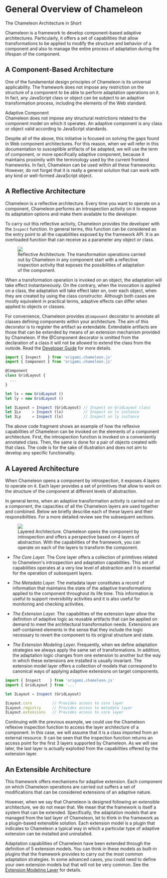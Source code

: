 # General Overview of Chameleon

<p class="lead">The Chameleon Architecture in Short</p>

Chameleon is a framework to develop component-based adaptive architectures. Particularly, it offers a set of capabilities that allow transformations to be applied to modify the structure and behavior of a component and also to manage the entire process of adaptation during the lifespan of the component.

## A Component-Based Architecture

One of the fundamental design principles of Chameleon is its universal applicability. The framework does not impose any restriction on the structure of a component to be able to perform adaptation operations on it. In fact, any JavaScript class or object can be subject to an adaptive transformation process, including the elements of the Web standard.

<div class="box">
  <div class="title">Adaptive Component</div>
  <div class="caption">
    Chameleon does not impose any structural restrictions related to the component model on which it operates. An adaptive component is any class or object valid according to JavaScript standards.
  </div>
</div>

Despite all of the above, this initiative is focused on solving the gaps found in Web component architectures. For this reason, when we will refer  in this documentation to susceptible artifacts of be adapted, we will use the term of component, or more specifically adaptive component, because it maintains proximity with the terminology used by the current frontend frameworks. In fact, Chameleon can be used within all these frameworks. However, do not forget that it is really a general solution that can work with any kind or well-formed JavaScript object.

## A Reflective Architecture

Chameleon is a reflective architecture. Every time you want to operate on a component, Chameleon performs an introspection activity on it to expose its adaptation options and make them available to the developer.

To carry out this reflective activity, Chameleon provides the developer with the `Inspect` function. In general terms, this function can be considered as the entry point to all the capabilities exposed by the framework API. It is an overloaded function that can receive as a parameter any object or class.

<figure>
  <img src="../../resources/markdowns/figures/Architecture/Overview.01.png">
  <figcaption>
    Reflective Architecture. The transformation operations carried out by Chameleon in any component start with a reflective inspection activity that exposes the possibilities of adaptation of the component.
  </figcaption>
</figure>

When a transformation operation is invoked on an object, the adaptation will take effect instantaneously. On the contrary, when the invocation is applied on a class, the adaptation will take effect later on, over each object, when they are created by using the class constructor. Although both cases are mostly equivalent in practical terms, adaptive effects can differ when applied to objects or classes.

For convenience, Chameleon provides `@Component` decorator to annotate all classes defining components within your architecture. The aim of this decorator is to register the artifact as extendable. Extendable artifacts are those that can be extended by means of an extension mechanism provided by Chameleon. If the @Component decorator is omitted from the declaration of a class it will not be allowed to extend the class from the outside. Read the [Developer Guide](doc.html#Development:Overview) for more details.

```JavaScript
import { Inspect   } from 'origami.chameleon.js'
import { Component } from 'origami.chameleon.js'

@Component
class GridLayout {
  ...
}

let lx = new GridLayout ()
let ly = new GridLayout ()

let ILayout = Inspect (GridLayout) // Inspect on GridLayout class
let ILx     = Inspect (lx)         // Inspect on lx instance
let ILy     = Inspect (lx)         // Inspect on ly instance
```

The above code fragment shows an example of how the reflexive capabilities of Chameleon can be invoked on the elements of a component architecture. First, the introspection function is invoked on a conveniently annotated class. Then, the same is done for a pair of objects created with that class. The code is for the sake of illustration and does not aim to develop any specific functionality.


## A Layered Architecture

When Chameleon opens a component by introspection, it exposes 4 layers to operate on it. Each layer provides a set of primitives that allow to work on the structure of the component at different levels of abstraction.

In general terms, when an adaptive transformation activity is carried out on a component, the capacities of all the Chameleon layers are used together and combined. Below we briefly describe each of these layers and their responsibilities. For a more detailed review see the subsequent sections.

<figure>
  <img src="../../resources/markdowns/figures/Architecture/Overview.02.png">
  <figcaption>
    Layered Architecture. Chameleon opens the component by introspection and offers a perspective based on 4 layers of abstraction. With the capabilities of the framework, you can operate on each of the layers to transform the component.
  </figcaption>
</figure>

 - *The Core Layer.* The Core layer offers a collection of primitives related to Chameleon's introspection and adaptation capabilities. This set of capabilities operates at a very low level of abstraction and it is essential for the operation of subsequent layers.  

 - *The Metadata Layer.* The metadata layer constitutes a record of information that maintains the state of the adaptive transformations applied to the component throughout its life time. This information is useful to support reversibility activities and it is also useful for monitoring and checking activities.

 - *The Extension Layer.* The capabilities of the extension layer allow the definition of adaptive logic as reusable artifacts that can be applied on demand to meet the architectural transformation needs. Extensions are self-contained elements in the sense that they include the logic necessary to revert the component to its original structure and state.

 - *The Extension Modeling Layer.* Frequently, when we define adaptation strategies we always apply the same set of transformations. In addition, the adaptation logic changes from one extension to another but the way in which these extensions are installed is usually invariant. The extension model layer offers a collection of models that correspond to canonical ways of applying adaptive extensions on target components.

 ```JavaScript
 import { Inspect    } from 'origami.chameleon.js'
 import { GridLayout } from '...'

 let ILayout = Inspect (GridLayout)

 ILayout.core         // Provides access to core layer
 ILayout.registry     // Provides access to metadata layer
 ILayout.extensions   // Provides access to core layer
 ```

Continuing with the previous example, we could use the Chameleon reflexive inspection function to access the layer architecture of a component. In this case, we will assume that it is a class imported from an external resource. It can be seen that the inspection function returns an access point for the first 3 layers supported by Chameleon. As we will see later, the last layer is actually exploited from the capabilities offered by the extension layer.

## An Extensible Architecture

This framework offers mechanisms for adaptive extension. Each component on which Chameleon operations are carried out suffers a set of modifications that can be considered extensions of an adaptive nature.

However, when we say that Chameleon is designed following an extensible architecture, we do not mean that. We mean that the framework is itself a system that can be extended. Specifically, the adaptation models that are managed from the last layer of Chameleon, let to think in the framework as a plugin-based extensible solution. Each extension model is a plugin that indicates to Chameleon a typical way in which a particular type of adaptive extension can be installed and uninstalled.

Adaptation capabilities of Chameleon have been extended through the definition of 5 extension models. You can think in these models as built-in plugins that the framework provides to carry out the most common adaptation strategies. In some advanced cases, you could need to define your own extension models but that will not be very common. See the [Extension Modeling Layer](#Architecture:Model) for details.


<div class="see-also">
  <div class="controls">
    <a href="doc.html#Motivations:Overview" class="control previous"></a>
    <a href="doc.html#Architecture:Core"    class="control next"></a>
  </div>
</div>
